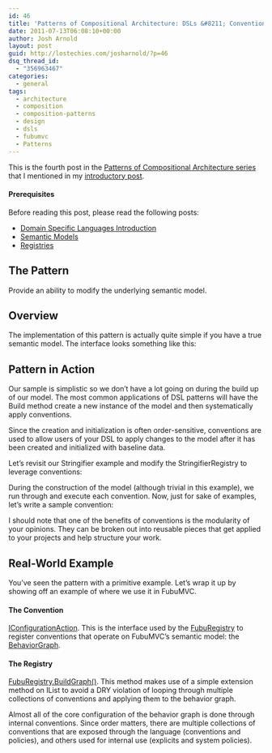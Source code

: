 ```yaml
---
id: 46
title: 'Patterns of Compositional Architecture: DSLs &#8211; Conventions'
date: 2011-07-13T06:08:10+00:00
author: Josh Arnold
layout: post
guid: http://lostechies.com/josharnold/?p=46
dsq_thread_id:
  - "356963467"
categories:
  - general
tags:
  - architecture
  - composition
  - composition-patterns
  - design
  - dsls
  - fubumvc
  - Patterns
---
```

This is the fourth post in the [Patterns of Compositional Architecture series](http://lostechies.com/josharnold/tag/composition-patterns/) that I mentioned in my [introductory post](http://lostechies.com/josharnold/2011/07/09/patterns-of-compositional-architecture/).

#### Prerequisites

Before reading this post, please read the following posts:

  * [Domain Specific Languages Introduction](http://lostechies.com/josharnold/2011/07/11/patterns-of-compositional-architecture-domain-specific-languages/)
  * [Semantic Models](http://lostechies.com/josharnold/2011/07/12/patterns-of-compositional-architecture-dsls-semantic-models/)
  * [Registries](http://lostechies.com/josharnold/2011/07/12/patterns-of-compositional-architecture-dsls-registries/)

## The Pattern

Provide an ability to modify the underlying semantic model.

## Overview

The implementation of this pattern is actually quite simple if you have a true semantic model. The interface looks something like this:



## Pattern in Action

Our sample is simplistic so we don’t have a lot going on during the build up of our model. The most common applications of DSL patterns will have the Build method create a new instance of the model and then systematically apply conventions.

Since the creation and initialization is often order-sensitive, conventions are used to allow users of your DSL to apply changes to the model after it has been created and initialized with baseline data.

Let’s revisit our Stringifier example and modify the StringifierRegistry to leverage conventions:



During the construction of the model (although trivial in this example), we run through and execute each convention. Now, just for sake of examples, let’s write a sample convention:



I should note that one of the benefits of conventions is the modularity of your opinions. They can be broken out into reusable pieces that get applied to your projects and help structure your work.

## Real-World Example

You’ve seen the pattern with a primitive example. Let’s wrap it up by showing off an example of where we use it in FubuMVC.

#### The Convention

[IConfigurationAction](https://github.com/DarthFubuMVC/fubumvc/blob/master/src/FubuMVC.Core/Registration/IConfigurationAction.cs). This is the interface used by the [FubuRegistry](https://github.com/DarthFubuMVC/fubumvc/blob/master/src/FubuMVC.Core/FubuRegistry.cs) to register conventions that operate on FubuMVC’s semantic model: the [BehaviorGraph](https://github.com/DarthFubuMVC/fubumvc/blob/master/src/FubuMVC.Core/Registration/BehaviorGraph.cs).

#### The Registry

[FubuRegistry.BuildGraph()](https://github.com/DarthFubuMVC/fubumvc/blob/master/src/FubuMVC.Core/FubuRegistry.cs#L138). This method makes use of a simple extension method on IList<IConfigurationAction> to avoid a DRY violation of looping through multiple collections of conventions and applying them to the behavior graph.

Almost all of the core configuration of the behavior graph is done through internal conventions. Since order matters, there are multiple collections of conventions that are exposed through the language (conventions and policies), and others used for internal use (explicits and system policies).